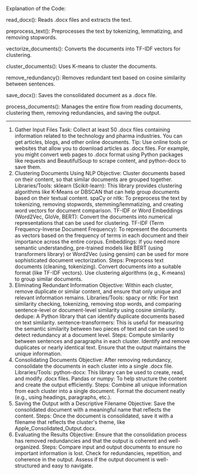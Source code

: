 Explanation of the Code:

read_docx(): Reads .docx files and extracts the text.

preprocess_text(): Preprocesses the text by tokenizing, lemmatizing, and removing stopwords.

vectorize_documents(): Converts the documents into TF-IDF vectors for clustering.

cluster_documents(): Uses K-means to cluster the documents.

remove_redundancy(): Removes redundant text based on cosine similarity between sentences.

save_docx(): Saves the consolidated document as a .docx file.

process_documents(): Manages the entire flow from reading documents, clustering them, removing redundancies, and saving the output.

-------------------------------------------------------------------------------------------------------------------------------------------------------------------------------------------

1. Gather Input Files
Task: Collect at least 50 .docx files containing information related to the technology and pharma industries. You can get articles, blogs, and other online documents.
Tip: Use online tools or websites that allow you to download articles as .docx files. For example, you might convert web pages to .docx format using Python packages like requests and BeautifulSoup to scrape content, and python-docx to save them.
2. Clustering Documents Using NLP
Objective: Cluster documents based on their content, so that similar documents are grouped together.
Libraries/Tools:
sklearn (Scikit-learn): This library provides clustering algorithms like K-Means or DBSCAN that can help group documents based on their textual content.
spaCy or nltk: To preprocess the text by tokenizing, removing stopwords, stemming/lemmatizing, and creating word vectors for document comparison.
TF-IDF or Word Embeddings (Word2Vec, GloVe, BERT): Convert the documents into numerical representations that can be used for clustering.
TF-IDF (Term Frequency-Inverse Document Frequency): To represent the documents as vectors based on the frequency of terms in each document and their importance across the entire corpus.
Embeddings: If you need more semantic understanding, pre-trained models like BERT (using transformers library) or Word2Vec (using gensim) can be used for more sophisticated document vectorization.
Steps:
Preprocess text documents (cleaning, tokenizing).
Convert documents into a suitable format (like TF-IDF vectors).
Use clustering algorithms (e.g., K-means) to group similar documents.
3. Eliminating Redundant Information
Objective: Within each cluster, remove duplicate or similar content, and ensure that only unique and relevant information remains.
Libraries/Tools:
spacy or nltk: For text similarity checking, tokenizing, removing stop words, and comparing sentence-level or document-level similarity using cosine similarity.
dedupe: A Python library that can identify duplicate documents based on text similarity.
sentence-transformers: This is useful for measuring the semantic similarity between two pieces of text and can be used to detect redundancy at a document level.
Steps:
Compute similarity between sentences and paragraphs in each cluster.
Identify and remove duplicates or nearly identical text.
Ensure that the output maintains the unique information.
4. Consolidating Documents
Objective: After removing redundancy, consolidate the documents in each cluster into a single .docx file.
Libraries/Tools:
python-docx: This library can be used to create, read, and modify .docx files.
Pandas or numpy: To help structure the content and create the output efficiently.
Steps:
Combine all unique information from each cluster into a single document.
Format the document neatly (e.g., using headings, paragraphs, etc.).
5. Saving the Output with a Descriptive Filename
Objective: Save the consolidated document with a meaningful name that reflects the content.
Steps:
Once the document is consolidated, save it with a filename that reflects the cluster's theme, like Apple_Consolidated_Output.docx.
6. Evaluating the Results
Objective: Ensure that the consolidation process has removed redundancies and that the output is coherent and well-organized.
Steps:
Compare input and output documents to ensure no important information is lost.
Check for redundancies, repetition, and coherence in the output.
Assess if the output document is well-structured and easy to navigate.
